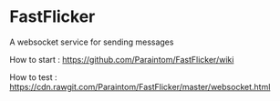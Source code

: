 FastFlicker
===========

A websocket service for sending messages

How to start : https://github.com/Paraintom/FastFlicker/wiki

How to test : https://cdn.rawgit.com/Paraintom/FastFlicker/master/websocket.html
